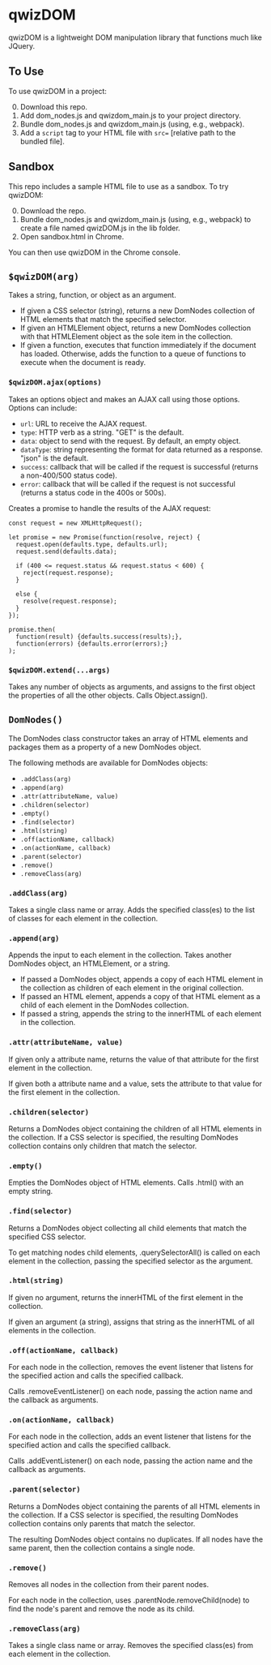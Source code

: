 # qwizDOM

qwizDOM is a lightweight DOM manipulation library that functions much like JQuery.

## To Use

To use qwizDOM in a project:

0. Download this repo.
0. Add dom_nodes.js and qwizdom_main.js to your project directory.
0. Bundle dom_nodes.js and qwizdom_main.js (using, e.g., webpack).
0. Add a `script` tag to your HTML file with `src=` [relative path to the bundled file].

## Sandbox
This repo includes a sample HTML file to use as a sandbox. To try qwizDOM:

0. Download the repo.
0. Bundle dom_nodes.js and qwizdom_main.js (using, e.g., webpack) to create a file named qwizDOM.js in the lib folder.
0. Open sandbox.html in Chrome.

You can then use qwizDOM in the Chrome console.

## `$qwizDOM(arg)`
Takes a string, function, or object as an argument.
* If given a CSS selector (string), returns a new DomNodes collection of HTML elements that match the specified selector.
* If given an HTMLElement object, returns a new DomNodes collection with that HTMLElement object as the sole item in the collection.
* If given a function, executes that function immediately if the document has loaded. Otherwise, adds the function to a queue of functions to execute when the document is ready.

### `$qwizDOM.ajax(options)`
Takes an options object and makes an AJAX call using those options. Options can include:
* `url`: URL to receive the AJAX request.
* `type`: HTTP verb as a string. "GET" is the default.
* `data`: object to send with the request. By default, an empty object.
* `dataType`: string representing the format for data returned as a response. "json" is the default.
* `success`: callback that will be called if the request is successful (returns a non-400/500 status code).
* `error`: callback that will be called if the request is not successful (returns a status code in the 400s or 500s).

Creates a promise to handle the results of the AJAX request:

```
const request = new XMLHttpRequest();

let promise = new Promise(function(resolve, reject) {
  request.open(defaults.type, defaults.url);
  request.send(defaults.data);

  if (400 <= request.status && request.status < 600) {
    reject(request.response);
  }

  else {
    resolve(request.response);
  }
});

promise.then(
  function(result) {defaults.success(results);},
  function(errors) {defaults.error(errors);}
);
```

### `$qwizDOM.extend(...args)`
Takes any number of objects as arguments, and assigns to the first object the properties of all the other objects. Calls Object.assign().

## `DomNodes()`
The DomNodes class constructor takes an array of HTML elements and packages them as a property of a new DomNodes object.

The following methods are available for DomNodes objects:
* `.addClass(arg)`
* `.append(arg)`
* `.attr(attributeName, value)`
* `.children(selector)`
* `.empty()`
* `.find(selector)`
* `.html(string)`
* `.off(actionName, callback)`
* `.on(actionName, callback)`
* `.parent(selector)`
* `.remove()`
* `.removeClass(arg)`

### `.addClass(arg)`
Takes a single class name or array. Adds the specified class(es) to the list of classes for each element in the collection.

### `.append(arg)`
Appends the input to each element in the collection. Takes another DomNodes object, an HTMLElement, or a string.

* If passed a DomNodes object, appends a copy of each HTML element in the collection as children of each element in the original collection.
* If passed an HTML element, appends a copy of that HTML element as a child of each element in the DomNodes collection.
* If passed a string, appends the string to the innerHTML of each element in the collection.

### `.attr(attributeName, value)`
If given only a attribute name, returns the value of that attribute for the first element in the collection.

If given both a attribute name and a value, sets the attribute to that value for the first element in the collection.

### `.children(selector)`
Returns a DomNodes object containing the children of all HTML elements in the collection. If a CSS selector is specified, the resulting DomNodes collection contains only children that match the selector.

### `.empty()`
Empties the DomNodes object of HTML elements. Calls .html() with an empty string.

### `.find(selector)`
Returns a DomNodes object collecting all child elements that match the specified CSS selector.

To get matching nodes child elements, .querySelectorAll() is called on each element in the collection, passing the specified selector as the argument.

### `.html(string)`
If given no argument, returns the innerHTML of the first element in the collection.

If given an argument (a string), assigns that string as the innerHTML of all elements in the collection.

### `.off(actionName, callback)`
For each node in the collection, removes the event listener that listens for the specified action and calls the specified callback.

Calls .removeEventListener() on each node, passing the action name and the callback as arguments.

### `.on(actionName, callback)`
For each node in the collection, adds an event listener that listens for the specified action and calls the specified callback.

Calls .addEventListener() on each node, passing the action name and the callback as arguments.

### `.parent(selector)`
Returns a DomNodes object containing the parents of all HTML elements in the collection. If a CSS selector is specified, the resulting DomNodes collection contains only parents that match the selector.

The resulting DomNodes object contains no duplicates. If all nodes have the same parent, then the collection contains a single node.

### `.remove()`
Removes all nodes in the collection from their parent nodes.

For each node in the collection, uses .parentNode.removeChild(node) to find the node's parent and remove the node as its child.

### `.removeClass(arg)`
Takes a single class name or array. Removes the specified class(es) from each element in the collection.
